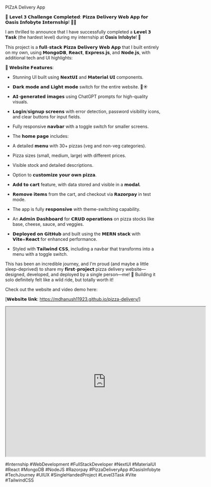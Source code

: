 PIZzA Delivery App

🚀 𝗟𝗲𝘃𝗲𝗹 𝟯 𝗖𝗵𝗮𝗹𝗹𝗲𝗻𝗴𝗲 𝗖𝗼𝗺𝗽𝗹𝗲𝘁𝗲𝗱: 𝗣𝗶𝘇𝘇𝗮 𝗗𝗲𝗹𝗶𝘃𝗲𝗿𝘆 𝗪𝗲𝗯 𝗔𝗽𝗽 𝗳𝗼𝗿 𝗢𝗮𝘀𝗶𝘀 𝗜𝗻𝗳𝗼𝗯𝘆𝘁𝗲 𝗜𝗻𝘁𝗲𝗿𝗻𝘀𝗵𝗶𝗽! 🍕🎉



I am thrilled to announce that I have successfully completed a 𝗟𝗲𝘃𝗲𝗹 𝟯 𝗧𝗮𝘀𝗸 (the hardest level) during my internship at 𝐎𝐚𝐬𝐢𝐬 𝐈𝐧𝐟𝐨𝐛𝐲𝐭𝐞! 💼



This project is a 𝗳𝘂𝗹𝗹-𝘀𝘁𝗮𝗰𝗸 𝗣𝗶𝘇𝘇𝗮 𝗗𝗲𝗹𝗶𝘃𝗲𝗿𝘆 𝗪𝗲𝗯 𝗔𝗽𝗽 that I built entirely on my own, using 𝗠𝗼𝗻𝗴𝗼𝗗𝗕, 𝗥𝗲𝗮𝗰𝘁, 𝗘𝘅𝗽𝗿𝗲𝘀𝘀.𝗷𝘀, and 𝗡𝗼𝗱𝗲.𝗷𝘀, with additional tech and UI highlights:



🔑 𝗪𝗲𝗯𝘀𝗶𝘁𝗲 𝗙𝗲𝗮𝘁𝘂𝗿𝗲𝘀:

- Stunning UI built using 𝗡𝗲𝘅𝘁𝗨𝗜 and 𝗠𝗮𝘁𝗲𝗿𝗶𝗮𝗹 𝗨𝗜 components.

- 𝗗𝗮𝗿𝗸 𝗺𝗼𝗱𝗲 𝗮𝗻𝗱 𝗟𝗶𝗴𝗵𝘁 𝗺𝗼𝗱𝗲 switch for the entire website. 🌙☀️

- 𝗔𝗜-𝗴𝗲𝗻𝗲𝗿𝗮𝘁𝗲𝗱 𝗶𝗺𝗮𝗴𝗲𝘀 using ChatGPT prompts for high-quality visuals.

- 𝗟𝗼𝗴𝗶𝗻/𝘀𝗶𝗴𝗻𝘂𝗽 𝘀𝗰𝗿𝗲𝗲𝗻𝘀 with error detection, password visibility icons, and clear buttons for input fields.

- Fully responsive 𝗻𝗮𝘃𝗯𝗮𝗿 with a toggle switch for smaller screens.

- The 𝗵𝗼𝗺𝗲 𝗽𝗮𝗴𝗲 includes:

 - A detailed 𝗺𝗲𝗻𝘂 with 30+ pizzas (veg and non-veg categories).

 - Pizza sizes (small, medium, large) with different prices.

 - Visible stock and detailed descriptions.

 - Option to 𝗰𝘂𝘀𝘁𝗼𝗺𝗶𝘇𝗲 𝘆𝗼𝘂𝗿 𝗼𝘄𝗻 𝗽𝗶𝘇𝘇𝗮.

 - 𝗔𝗱𝗱 𝘁𝗼 𝗰𝗮𝗿𝘁 feature, with data stored and visible in a 𝗺𝗼𝗱𝗮𝗹.

 - 𝗥𝗲𝗺𝗼𝘃𝗲 𝗶𝘁𝗲𝗺𝘀 from the cart, and checkout via 𝗥𝗮𝘇𝗼𝗿𝗽𝗮𝘆 in test mode.

- The app is fully 𝗿𝗲𝘀𝗽𝗼𝗻𝘀𝗶𝘃𝗲 with theme-switching capability.

- An 𝗔𝗱𝗺𝗶𝗻 𝗗𝗮𝘀𝗵𝗯𝗼𝗮𝗿𝗱 for 𝗖𝗥𝗨𝗗 𝗼𝗽𝗲𝗿𝗮𝘁𝗶𝗼𝗻𝘀 on pizza stocks like base, cheese, sauce, and veggies.

- 𝗗𝗲𝗽𝗹𝗼𝘆𝗲𝗱 𝗼𝗻 𝗚𝗶𝘁𝗛𝘂𝗯 and built using the 𝗠𝗘𝗥𝗡 𝘀𝘁𝗮𝗰𝗸 with 𝗩𝗶𝘁𝗲+𝗥𝗲𝗮𝗰𝘁 for enhanced performance.

- Styled with 𝗧𝗮𝗶𝗹𝘄𝗶𝗻𝗱 𝗖𝗦𝗦, including a navbar that transforms into a menu with a toggle switch.



This has been an incredible journey, and I'm proud (and maybe a little sleep-deprived) to share my 𝗳𝗶𝗿𝘀𝘁-𝗽𝗿𝗼𝗷𝗲𝗰𝘁 pizza delivery website—designed, developed, and deployed by a single person—me! 🙌 Building it solo definitely felt like a wild ride, but totally worth it!



Check out the website and video demo here: 

[𝗪𝗲𝗯𝘀𝗶𝘁𝗲 𝗹𝗶𝗻𝗸: https://mdhanush11923.github.io/pizza-delivery/]

<iframe
  src="https://drive.google.com/file/d/1rZnHarXSBTvI2pNgjpBFCTPPVRMOFv_N/view?usp=sharing"
  width="640"
  height="480"
  allow="autoplay"
></iframe>

#Internship #WebDevelopment #FullStackDeveloper #NextUI #MaterialUI #React #MongoDB #NodeJS #Razorpay #PizzaDeliveryApp #OasisInfobyte #TechJourney #UIUX #SingleHandedProject #Level3Task #Vite #TailwindCSS
